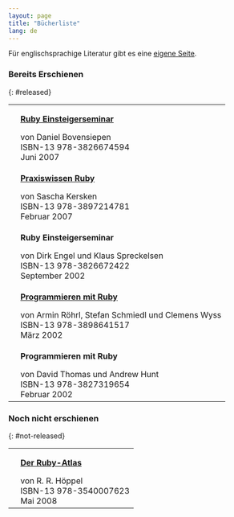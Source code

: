 ```yaml
---
layout: page
title: "Bücherliste"
lang: de
---
```


Für englischsprachige Literatur gibt es eine [eigene Seite][1].

### Bereits Erschienen
{: #released}

<table cellpadding="0" cellspacing="0" border="0">
<tr class="book">
<td><a href="http://www.bovensiepen.net/RES2007"><img src="http://ec1.images-amazon.com/images/I/21kQAqAUogL._AA115_.jpg" alt="" /></a></td>
<td>
  <p><a href="http://www.bovensiepen.net/RES2007">
    <strong class="title">Ruby Einsteigerseminar</strong></a></p>
  <p>
    </p>
<div class="by-line">von Daniel Bovensiepen</div>
    <div class="isbn">ISBN-13 978-3826674594</div>
    <div class="release-date">Juni 2007 </div>
  
</td>
</tr>
<tr class="book">
<td><a href="http://www.oreilly.de/catalog/rubybasger/"><img src="http://g-ec2.images-amazon.com/images/I/210TXxQ3mXL._AA115_.jpg" alt="" /></a></td>
<td>
  <p><a href="http://www.oreilly.de/catalog/rubybasger/">
    <strong class="title">Praxiswissen Ruby</strong></a></p>
  <p>
    </p>
<div class="by-line">von Sascha Kersken</div>
    <div class="isbn">ISBN-13 978-3897214781</div>
    <div class="release-date">Februar 2007 </div>
  
</td>
</tr>
<tr class="book">
<td><img src="http://ec1.images-amazon.com/images/I/11EVD776CNL._AA115_.jpg" alt="" /></td>
<td>
  <p><strong class="title">Ruby Einsteigerseminar</strong></p>
  <p>
    </p>
<div class="by-line">von Dirk Engel und Klaus Spreckelsen</div>
    <div class="isbn">ISBN-13 978-3826672422</div>
    <div class="release-date">September 2002</div>
  
</td>
</tr>
<tr class="book">
<td><a href="http://www.approximity.com/rubybuch/"><img src="http://g-ec2.images-amazon.com/images/I/118VBCNDB5L._AA115_.jpg" alt="" /></a></td>
<td>
  <p><a href="http://www.approximity.com/rubybuch/">
    <strong class="title">Programmieren mit Ruby</strong></a></p>
  <p>
    </p>
<div class="by-line">von Armin Röhrl, Stefan Schmiedl und Clemens Wyss</div>
    <div class="isbn">ISBN-13 978-3898641517</div>
    <div class="release-date">März 2002</div>
  
</td>
</tr>
<tr class="book">
<td><img src="http://www.pro-linux.de/berichte/jpgs/rubytn.jpg" alt="" /></td>
<td>
  <p><strong class="title">Programmieren mit Ruby</strong></p>
  <p>
    </p>
<div class="by-line">von David Thomas und Andrew Hunt</div>
    <div class="isbn">ISBN-13 978-3827319654</div>
    <div class="release-date">Februar 2002</div>
  
</td>
</tr>
</table>

### Noch nicht erschienen
{: #not-released}

<table cellpadding="0" cellspacing="0" border="0"><tr class="book">
<td><a href="http://www.springer.com/dal/home/new+&amp;+forthcoming+titles+(default)?SGWID=1-40356-22-14202425-0"><img src="http://ec1.images-amazon.com/images/I/21my8TYo8SL._AA115_.jpg" alt="" /></a></td>
<td>
  <p><a href="http://www.springer.com/dal/home/new+&amp;+forthcoming+titles+(default)?SGWID=1-40356-22-14202425-0">
    <strong class="title">Der Ruby-Atlas</strong></a></p>
  <p>
    </p>
<div class="by-line">von R. R. Höppel</div>
    <div class="isbn">ISBN-13 978-3540007623</div>
    <div class="release-date">Mai 2008</div>
  
</td>
</tr></table>



[1]: http://www.ruby-doc.org/bookstore 
